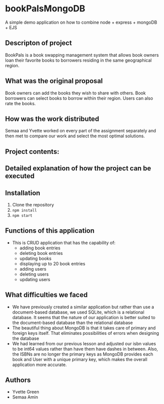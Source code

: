 # bookPalsMongoDB
A simple demo application on how to combine node + express + mongoDB + EJS

## Descripton of project

BookPals is a book swapping management system that allows book owners loan their favorite books to borrowers residing in the same geographical region.


## What was the original proposal

Book owners can add the books they wish to share with others. Book borrowers can select books to borrow within their region. Users can also rate the books.


## How was the work distributed

Semaa and Yvette worked on every part of the assignment separately and then met to compare our work and select the most optimal solutions.

## Project contents:


## Detailed explanation of how the project can be executed

## Installation

1) Clone the repository
2) `npm install`
3) `npm start`

## Functions of this application
* This is CRUD application that has the capability of:
  * adding book entries
  * deleting book entries
  * updating books
  * displaying up to 20 book entries
  * adding users
  * deleting users
  * updating users


## What difficulties we faced
* We have previously created a similar application but rather than use a document-based database, we used SQLite, which is a relational database. It seems that the nature of our application is better suited to the document-based database than the relational database
* The beautiful thing about MongoDB is that it takes care of primary and foreign keys itself. That eliminates possibilities of errors when designing the database
* We had learned from our previous lesson and adjusted our isbn values to be int64 values rather than have them have dashes in between. Also, the ISBNs are no longer the primary keys as MongoDB provides each book and User with a unique primary key, which makes the overall application more accurate. 


## Authors
* Yvette Green
* Semaa Amin
